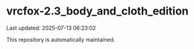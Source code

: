 # vrcfox-2.3_body_and_cloth_edition

Last updated: 2025-07-13 06:23:02

This repository is automatically maintained.
